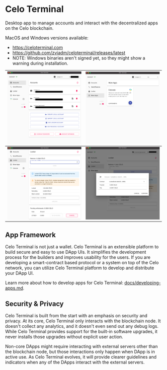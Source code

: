 # Celo Terminal

Desktop app to manage accounts and interact with the decentralized apps on the Celo blockchain.

MacOS and Windows versions available:
* https://celoterminal.com
* https://github.com/zviadm/celoterminal/releases/latest
* NOTE: Windows binaries aren't signed yet, so they might show a warning during installation.

| ![screenshot0](./docs/imgs/screenshot0.png) | ![screenshot1](./docs/imgs/screenshot1.png) |
|:---:|:---:|
| ![screenshot2](./docs/imgs/screenshot2.png) | ![screenshot3](./docs/imgs/screenshot3.png) |


## App Framework

Celo Terminal is not just a wallet. Celo Terminal is an extensible platform to build secure and easy to use DApp UIs.
It simplifies the development process for the builders and improves usability for the users. If you are developing a
smart-contract based protocol or a system on top of the Celo network, you can utilize Celo Terminal platform to
develop and distribute your DApp UI.

Learn more about how to develop apps for Celo Terminal: [docs/developing-apps.md](./docs/developing-apps.md).

## Security & Privacy

Celo Terminal is built from the start with an emphasis on security and privacy. At its core, Celo Terminal only interacts
with the blockchain node. It doesn't collect any analytics, and it doesn't even send out any debug logs. While Celo Terminal
provides support for the built-in software upgrades, it never installs those upgrades without explicit user action.

Non-core DApps might require interacting with external servers other than the blockchain node, but
those interactions only happen when DApp is in active use. As Celo Terminal evolves, it will provide clearer
guidelines and indicators when any of the DApps interact with the external servers.
